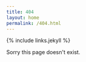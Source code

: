 ```yaml
---
title: 404
layout: home
permalink: /404.html
---
```


{% include links.jekyll %}

Sorry this page doesn't exist.
